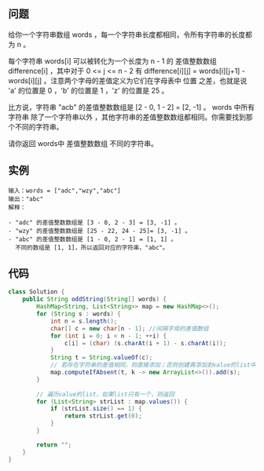 ## 问题

给你一个字符串数组 words ，每一个字符串长度都相同，令所有字符串的长度都为 n 。

每个字符串 words[i] 可以被转化为一个长度为 n - 1 的 差值整数数组 difference[i] ，其中对于 0 <= j <= n - 2 有 difference[i][j] = words[i][j+1] - words[i][j] 。注意两个字母的差值定义为它们在字母表中 位置 之差，也就是说 'a' 的位置是 0 ，'b' 的位置是 1 ，'z' 的位置是 25 。

比方说，字符串 "acb" 的差值整数数组是 [2 - 0, 1 - 2] = [2, -1] 。
words 中所有字符串 除了一个字符串以外 ，其他字符串的差值整数数组都相同。你需要找到那个不同的字符串。

请你返回 words中 差值整数数组 不同的字符串。



## 实例

````
输入：words = ["adc","wzy","abc"]
输出："abc"
解释：

- "adc" 的差值整数数组是 [3 - 0, 2 - 3] = [3, -1] 。
- "wzy" 的差值整数数组是 [25 - 22, 24 - 25]= [3, -1] 。
- "abc" 的差值整数数组是 [1 - 0, 2 - 1] = [1, 1] 。
  不同的数组是 [1, 1]，所以返回对应的字符串，"abc"。
````



## 代码

```java
class Solution {
    public String oddString(String[] words) {
    	HashMap<String, List<String>> map = new HashMap<>();
        for (String s : words) {
            int n = s.length();
            char[] c = new char[n - 1]; //间隔字母的差值数组
            for (int i = 0; i < n - 1; ++i) {
                c[i] = (char) (s.charAt(i + 1) - s.charAt(i));
            }
            String t = String.valueOf(c);
            // 若存在字符串的差值相同，则直接添加；否则创建再添加到value的list中
            map.computeIfAbsent(t, k -> new ArrayList<>()).add(s);
        }
		
        // 遍历value的list，如果list只有一个，则返回
        for (List<String> strList : map.values()) {
            if (strList.size() == 1) {
                return strList.get(0);
            }
        }

        return "";
    }
}
```
